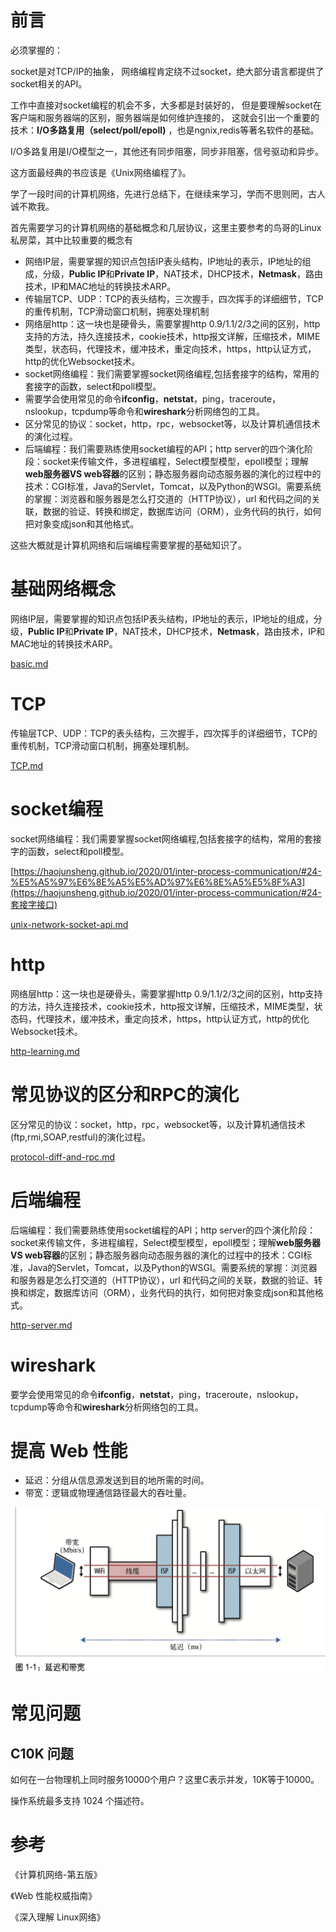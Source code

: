 # 前言

必须掌握的： 

socket是对TCP/IP的抽象， 网络编程肯定绕不过socket，绝大部分语言都提供了socket相关的API。 

工作中直接对socket编程的机会不多，大多都是封装好的， 但是要理解socket在客户端和服务器端的区别，服务器端是如何维护连接的， 这就会引出一个重要的技术：**I/O多路复用（select/poll/epoll)** ，也是ngnix,redis等著名软件的基础。 

I/O多路复用是I/O模型之一，其他还有同步阻塞，同步非阻塞，信号驱动和异步。 

这方面最经典的书应该是《Unix网络编程了》。 

学了一段时间的计算机网络，先进行总结下，在继续来学习，学而不思则罔，古人诚不欺我。

首先需要学习的计算机网络的基础概念和几层协议，这里主要参考的鸟哥的Linux私房菜，其中比较重要的概念有

- 网络IP层，需要掌握的知识点包括IP表头结构，IP地址的表示，IP地址的组成，分级，**Public IP**和**Private IP**，NAT技术，DHCP技术，**Netmask**，路由技术，IP和MAC地址的转换技术ARP。
- 传输层TCP、UDP：TCP的表头结构，三次握手，四次挥手的详细细节，TCP的重传机制，TCP滑动窗口机制，拥塞处理机制
- 网络层http：这一块也是硬骨头，需要掌握http 0.9/1.1/2/3之间的区别，http支持的方法，持久连接技术，cookie技术，http报文详解，压缩技术，MIME类型，状态码，代理技术，缓冲技术，重定向技术，https，http认证方式，http的优化Websocket技术。
- socket网络编程：我们需要掌握socket网络编程,包括套接字的结构，常用的套接字的函数，select和poll模型。
- 需要学会使用常见的命令**ifconfig**，**netstat**，ping，traceroute，nslookup，tcpdump等命令和**wireshark**分析网络包的工具。
- 区分常见的协议：socket，http，rpc，websocket等，以及计算机通信技术的演化过程。
- 后端编程：我们需要熟练使用socket编程的API；http server的四个演化阶段：socket来传输文件，多进程编程，Select模型模型，epoll模型；理解**web服务器VS web容器**的区别；静态服务器向动态服务器的演化的过程中的技术：CGI标准，Java的Servlet，Tomcat，以及Python的WSGI。需要系统的掌握：浏览器和服务器是怎么打交道的（HTTP协议），url 和代码之间的关联，数据的验证、转换和绑定，数据库访问（ORM），业务代码的执行，如何把对象变成json和其他格式。

这些大概就是计算机网络和后端编程需要掌握的基础知识了。

# 基础网络概念

网络IP层，需要掌握的知识点包括IP表头结构，IP地址的表示，IP地址的组成，分级，**Public IP**和**Private IP**，NAT技术，DHCP技术，**Netmask**，路由技术，IP和MAC地址的转换技术ARP。

 [basic.md](basic.md) 

# TCP

传输层TCP、UDP：TCP的表头结构，三次握手，四次挥手的详细细节，TCP的重传机制，TCP滑动窗口机制，拥塞处理机制。

 [TCP.md](TCP.md) 

# socket编程

socket网络编程：我们需要掌握socket网络编程,包括套接字的结构，常用的套接字的函数，select和poll模型。

[https://haojunsheng.github.io/2020/01/inter-process-communication/#24-%E5%A5%97%E6%8E%A5%E5%AD%97%E6%8E%A5%E5%8F%A3](https://haojunsheng.github.io/2020/01/inter-process-communication/#24-套接字接口)

 [unix-network-socket-api.md](unix-network-socket-api.md) 

# http

网络层http：这一块也是硬骨头，需要掌握http 0.9/1.1/2/3之间的区别，http支持的方法，持久连接技术，cookie技术，http报文详解，压缩技术，MIME类型，状态码，代理技术，缓冲技术，重定向技术，https，http认证方式，http的优化Websocket技术。

 [http-learning.md](http-learning.md) 

# 常见协议的区分和RPC的演化

区分常见的协议：socket，http，rpc，websocket等，以及计算机通信技术(ftp,rmi,SOAP,restful)的演化过程。

 [protocol-diff-and-rpc.md](protocol-diff-and-rpc.md) 

# 后端编程

后端编程：我们需要熟练使用socket编程的API；http server的四个演化阶段：socket来传输文件，多进程编程，Select模型模型，epoll模型；理解**web服务器VS web容器**的区别；静态服务器向动态服务器的演化的过程中的技术：CGI标准，Java的Servlet，Tomcat，以及Python的WSGI。需要系统的掌握：浏览器和服务器是怎么打交道的（HTTP协议），url 和代码之间的关联，数据的验证、转换和绑定，数据库访问（ORM），业务代码的执行，如何把对象变成json和其他格式。

 [http-server.md](http-server.md) 

# wireshark

要学会使用常见的命令**ifconfig**，**netstat**，ping，traceroute，nslookup，tcpdump等命令和**wireshark**分析网络包的工具。

# 提高 Web 性能

- 延迟：分组从信息源发送到目的地所需的时间。
- 带宽：逻辑或物理通信路径最大的吞吐量。

![image-20231105153400736](https://raw.githubusercontent.com/haojunsheng/ImageHost/main/img/20231105153402.png)



# 常见问题

## C10K 问题

如何在一台物理机上同时服务10000个用户？这里C表示并发，10K等于10000。

操作系统最多支持 1024 个描述符。

# 参考

《计算机网络-第五版》

《Web 性能权威指南》

《深入理解 Linux网络》
